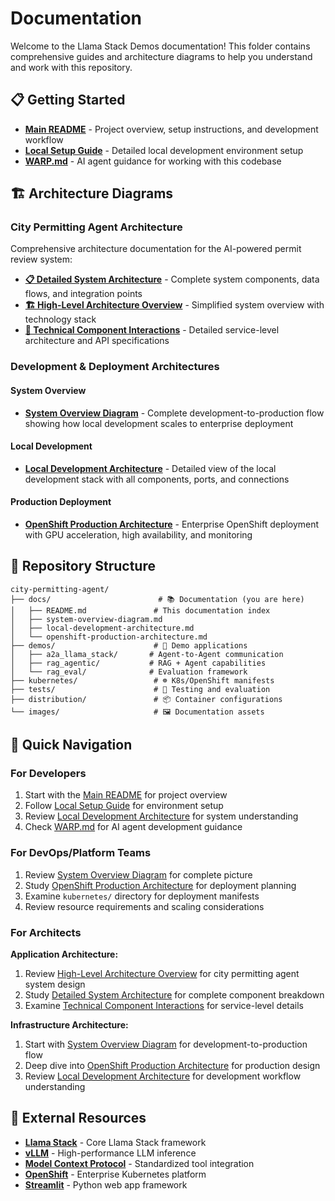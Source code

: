 # Documentation

Welcome to the Llama Stack Demos documentation! This folder contains comprehensive guides and architecture diagrams to help you understand and work with this repository.

## 📋 Getting Started

- **[Main README](../README.md)** - Project overview, setup instructions, and development workflow
- **[Local Setup Guide](../local_setup_guide.md)** - Detailed local development environment setup
- **[WARP.md](../WARP.md)** - AI agent guidance for working with this codebase

## 🏗️ Architecture Diagrams

### City Permitting Agent Architecture
Comprehensive architecture documentation for the AI-powered permit review system:
- **[📋 Detailed System Architecture](./architecture-diagram.md)** - Complete system components, data flows, and integration points
- **[🏗️ High-Level Architecture Overview](./architecture-overview.md)** - Simplified system overview with technology stack
- **[🔧 Technical Component Interactions](./component-diagram.md)** - Detailed service-level architecture and API specifications

### Development & Deployment Architectures
#### System Overview
- **[System Overview Diagram](./system-overview-diagram.md)** - Complete development-to-production flow showing how local development scales to enterprise deployment

#### Local Development
- **[Local Development Architecture](./local-development-architecture.md)** - Detailed view of the local development stack with all components, ports, and connections

#### Production Deployment
- **[OpenShift Production Architecture](./openshift-production-architecture.md)** - Enterprise OpenShift deployment with GPU acceleration, high availability, and monitoring

## 📁 Repository Structure

```
city-permitting-agent/
├── docs/                        # 📚 Documentation (you are here)
│   ├── README.md               # This documentation index
│   ├── system-overview-diagram.md
│   ├── local-development-architecture.md
│   └── openshift-production-architecture.md
├── demos/                      # 🎯 Demo applications
│   ├── a2a_llama_stack/       # Agent-to-Agent communication
│   ├── rag_agentic/           # RAG + Agent capabilities
│   └── rag_eval/              # Evaluation framework
├── kubernetes/                 # ☸️ K8s/OpenShift manifests
├── tests/                      # 🧪 Testing and evaluation
├── distribution/               # 📦 Container configurations
└── images/                     # 🖼️ Documentation assets
```

## 🚀 Quick Navigation

### For Developers
1. Start with the [Main README](../README.md) for project overview
2. Follow [Local Setup Guide](../local_setup_guide.md) for environment setup
3. Review [Local Development Architecture](./local-development-architecture.md) for system understanding
4. Check [WARP.md](../WARP.md) for AI agent development guidance

### For DevOps/Platform Teams  
1. Review [System Overview Diagram](./system-overview-diagram.md) for complete picture
2. Study [OpenShift Production Architecture](./openshift-production-architecture.md) for deployment planning
3. Examine `kubernetes/` directory for deployment manifests
4. Review resource requirements and scaling considerations

### For Architects
**Application Architecture:**
1. Review [High-Level Architecture Overview](./architecture-overview.md) for city permitting agent system design
2. Study [Detailed System Architecture](./architecture-diagram.md) for complete component breakdown
3. Examine [Technical Component Interactions](./component-diagram.md) for service-level details

**Infrastructure Architecture:**
1. Start with [System Overview Diagram](./system-overview-diagram.md) for development-to-production flow
2. Deep dive into [OpenShift Production Architecture](./openshift-production-architecture.md) for production design
3. Review [Local Development Architecture](./local-development-architecture.md) for development workflow understanding

## 🔗 External Resources

- **[Llama Stack](https://github.com/meta-llama/llama-stack)** - Core Llama Stack framework
- **[vLLM](https://docs.vllm.ai/en/latest/)** - High-performance LLM inference
- **[Model Context Protocol](https://modelcontextprotocol.io/)** - Standardized tool integration
- **[OpenShift](https://docs.openshift.com/)** - Enterprise Kubernetes platform
- **[Streamlit](https://streamlit.io/)** - Python web app framework